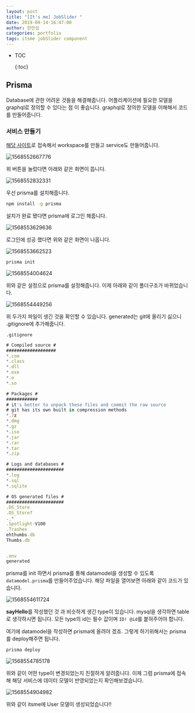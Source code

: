 ```yaml
---
layout: post
title: "[It's me] JobSlider "
date: 2019-09-14-16:47:00
author: 한만섭
categories: portfolio
tags: itsme jobSlider component
---
```


- TOC
  
  {:toc}



## Prisma

Database에 관한 어려운 것들을  해결해줍니다. 어플리케이션에 필요한 모델을 graphql로 정의할 수 있다는 점 이 좋습니다. graphql로 정의한 모델을 이해해서 코드를 만들어줍니다.  



### 서비스 만들기 

[해당 사이트](https://app.prisma.io/)로 접속해서 workspace를 만들고 service도 만들어줍니다.  

![1568552667776](../../../../assets/image/1568552667776.png)



위 버튼을 눌렀다면 아래와 같은 화면이 뜹니다.  

![1568552832331](../../../../assets/image/1568552832331.png)

우선 prisma를 설치해줍니다.  

```bash
npm install -g prisma
```

설치가 완료 됐다면 prisma에 로그인 해줍니다.  

![1568553629636](../../../../assets/image/1568553629636.png)

로그인에 성공 했다면 위와 같은 화면이 나옵니다.  



![1568553662523](../../../../assets/image/1568553662523.png)



```bash
prisma init
```

![1568554004624](../../../../assets/image/1568554004624.png)

위와 같은 설정으로 prisma를 설정해줍니다.  이제 아래와 같이 폴더구조가 바뀌었습니다.  

![1568554449256](../../../../assets/image/1568554449256.png)

위 두가지 파일이 생긴 것을 확인할 수 있습니다. generated는 git에 올리기 싫으니 .gitignore에 추가해줍니다.  

`.gitignore`

```js
# Compiled source #
###################
*.com
*.class
*.dll
*.exe
*.o
*.so

# Packages #
############
# it's better to unpack these files and commit the raw source
# git has its own built in compression methods
*.7z
*.dmg
*.gz
*.iso
*.jar
*.rar
*.tar
*.zip

# Logs and databases #
######################
*.log
*.sql
*.sqlite

# OS generated files #
######################
.DS_Store
.DS_Store?
._*
.Spotlight-V100
.Trashes
ehthumbs.db
Thumbs.db


.env
generated
```



prisma를 init 하면서 prisma를 통해 datamodel을 생성할 수 있도록 `datamodel.prisma`를 만들어주었습니다. 해당 파일을 열어보면 아래와 같이 코드가 있습니다.  

![1568554611724](../../../../assets/image/1568554611724.png)

**sayHello**를 작성했던 것 과 비슷하게 생긴 type이 있습니다. mysql을 생각하면 table로 생각하시면 됩니다. 모든 type의 id는 필수 값이며 `ID! @id`를 붙혀주어야 합니다. 



여기에 datamodel을 작성하면 prisma에 올려야 겠죠. 그렇게 하기위해서는 prisma를 deploy해주면 됩니다.  

```bash
prisma deploy
```

![1568554785178](../../../../assets/image/1568554785178.png)

위와 같이 어떤 type이 변경되었는지 친절하게 알려줍니다.  이제 그럼 prisma에 접속해 해당 서비스에 데이터 모델이 반영되었는지 확인해보겠습니다.  



![1568554904982](../../../../assets/image/1568554904982.png)

위와 같이 itsme에 User 모델이 생성되었습니다!!  



